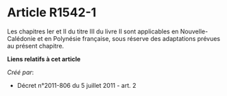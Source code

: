 # Article R1542-1

Les chapitres Ier et II du titre III du livre II sont applicables en Nouvelle-Calédonie et en Polynésie française, sous
réserve des adaptations prévues au présent chapitre.

**Liens relatifs à cet article**

_Créé par_:

  - Décret n°2011-806 du 5 juillet 2011 - art. 2
